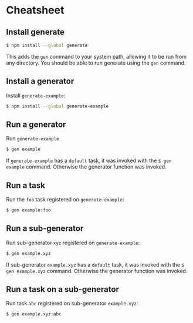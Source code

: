# Cheatsheet

## Install generate

```sh
$ npm install --global generate
```

This adds the `gen` command to your system path, allowing it to be run from any directory. You should be able to run generate using the `gen` command.

## Install a generator

Install `generate-example`:

```sh
$ npm install --global generate-example
```

## Run a generator

Run `generate-example`

```sh
$ gen example
```

If `generate-example` has a `default` task, it was invoked with the `$ gen example` command. Otherwise the generator function was invoked.

## Run a task

Run the `foo` task registered on `generate-example`:

```sh
$ gen example:foo
```

## Run a sub-generator

Run sub-generator `xyz` registered on `generate-example`:

```sh
$ gen example.xyz
```

If sub-generator `example.xyz` has a `default` task, it was invoked with the `$ gen example.xyz` command. Otherwise the generator function was invoked.

## Run a task on a sub-generator

Run task `abc` registered on sub-generator `example.xyz`:

```sh
$ gen example.xyz:abc
```